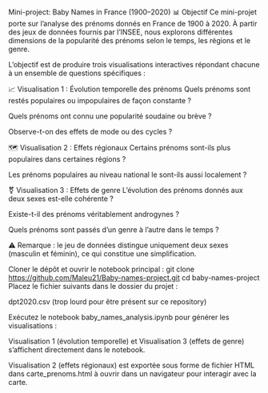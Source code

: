 Mini-project: Baby Names in France (1900–2020)
📊 Objectif
Ce mini-projet porte sur l’analyse des prénoms donnés en France de 1900 à 2020. À partir des jeux de données fournis par l’INSEE, nous explorons différentes dimensions de la popularité des prénoms selon le temps, les régions et le genre.

L’objectif est de produire trois visualisations interactives répondant chacune à un ensemble de questions spécifiques :

📈 Visualisation 1 : Évolution temporelle des prénoms
Quels prénoms sont restés populaires ou impopulaires de façon constante ?

Quels prénoms ont connu une popularité soudaine ou brève ?

Observe-t-on des effets de mode ou des cycles ?

🗺️ Visualisation 2 : Effets régionaux
Certains prénoms sont-ils plus populaires dans certaines régions ?

Les prénoms populaires au niveau national le sont-ils aussi localement ?

⚧️ Visualisation 3 : Effets de genre
L’évolution des prénoms donnés aux deux sexes est-elle cohérente ?

Existe-t-il des prénoms véritablement androgynes ?

Quels prénoms sont passés d’un genre à l’autre dans le temps ?

⚠️ Remarque : le jeu de données distingue uniquement deux sexes (masculin et féminin), ce qui constitue une simplification.

Cloner le dépôt et ouvrir le notebook principal :
git clone https://github.com/Maleu21/Baby-names-project.git
cd baby-names-project
Placez le fichier suivants dans le dossier du projet :

dpt2020.csv (trop lourd pour être présent sur ce repository)

Exécutez le notebook baby_names_analysis.ipynb pour générer les visualisations :

Visualisation 1 (évolution temporelle) et Visualisation 3 (effets de genre) s’affichent directement dans le notebook.

Visualisation 2 (effets régionaux) est exportée sous forme de fichier HTML dans carte_prenoms.html à ouvrir dans un navigateur pour interagir avec la carte.
